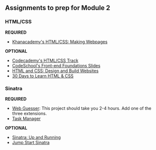 ## Assignments to prep for Module 2

### HTML/CSS

**REQUIRED**

* [Khanacademy's HTML/CSS: Making Webpages](https://www.khanacademy.org/computing/computer-programming/html-css)

**OPTIONAL**
* [Codecademy's HTML/CSS Track](http://www.codecademy.com/en/tracks/web)
* [CodeSchool's Front-end Foundations Slides](http://courseware.codeschool.com/front-end-foundations/Front-end-Foundations.pdf)
* [HTML and CSS: Design and Build Websites](http://www.amazon.com/HTML-CSS-Design-Build-Websites/dp/1118008189)
* [30 Days to Learn HTML & CSS](http://webdesign.tutsplus.com/courses/30-days-to-learn-html-css)

### Sinatra

**REQUIRED**

* [Web Guesser](http://tutorials.jumpstartlab.com/projects/web_guesser.html): This project should take you 2-4 hours. Add one of the three extensions. 
* [Task Manager](#)

**OPTIONAL**

* [Sinatra: Up and Running](http://www.amazon.com/Sinatra-Up-Running-Alan-Harris/dp/1449304230/ref=sr_1_2?ie=UTF8&qid=1422133158&sr=8-2&keywords=sinatra+application)
* [Jump Start Sinatra](http://www.amazon.com/Jump-Start-Sinatra-Darren-Jones/dp/0987332147/ref=sr_1_1?ie=UTF8&qid=1422133181&sr=8-1&keywords=jumpstart+sinatra)
